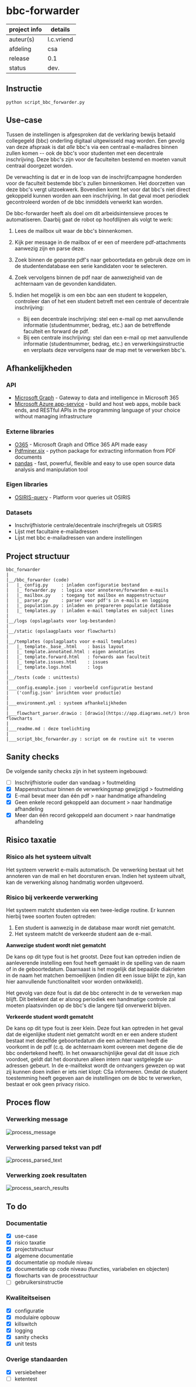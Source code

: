 # bbc-forwarder

project info | details
------------ | ------
auteur(s)    | l.c.vriend
afdeling     | csa
release      | 0.1
status       | dev.

## Instructie

```python script_bbc_forwarder.py```

## Use-case
Tussen de instellingen is afgesproken dat de verklaring bewijs betaald collegegeld (bbc) onderling digitaal uitgewisseld mag worden. Een gevolg van deze afspraak is dat *alle* bbc's via een centraal e-mailadres binnen zullen komen -- ook de bbc's voor studenten met een decentrale inschrijving. Deze bbc's zijn voor de faculteiten bestemd en moeten vanuit centraal doorgezet worden.

De verwachting is dat er in de loop van de inschrijfcampagne honderden voor de faculteit bestemde bbc's zullen binnenkomen. Het doorzetten van deze bbc's vergt uitzoekwerk. Bovendien komt het voor dat bbc's niet direct gekoppeld kunnen worden aan een inschrijving. In dat geval moet periodiek gecontroleerd worden of de bbc inmiddels verwerkt kan worden.

De bbc-forwarder heeft als doel om dit arbeidsintensieve proces te automatiseren. Daarbij gaat de robot op hoofdlijnen als volgt te werk:

1. Lees de mailbox uit waar de bbc's binnenkomen.
2. Kijk per message in de mailbox of er een of meerdere pdf-attachments aanwezig zijn en parse deze.
3. Zoek binnen de geparste pdf's naar geboortedata en gebruik deze om in de studentendatabase een serie kandidaten voor te selecteren.
4. Zoek vervolgens binnen de pdf naar de aanwezigheid van de achternaam van de gevonden kandidaten.
5. Indien het mogelijk is om een bbc aan een student te koppelen, controleer dan of het een student betreft met een centrale of decentrale inschrijving:

    * Bij een decentrale inschrijving: stel een e-mail op met aanvullende informatie (studentnummer, bedrag, etc.) aan de betreffende faculteit en forward de pdf.
    * Bij een centrale inschrijving: stel dan een e-mail op met aanvullende informatie (studentnummer, bedrag, etc.) en verwerkingsinstructie en verplaats deze vervolgens naar de map met te verwerken bbc's.

## Afhankelijkheden

### API
- [Microsoft Graph](https://docs.microsoft.com/en-us/graph/overview?view=graph-rest-1.0) - Gateway to data and intelligence in Microsoft 365
- [Microsoft Azure app-service](https://docs.microsoft.com/en-us/azure/app-service/) - build and host web apps, mobile back ends, and RESTful APIs in the programming language of your choice without managing infrastructure

### Externe libraries
- [O365](https://github.com/O365/python-o365) - Microsoft Graph and Office 365 API made easy
- [Pdfminer.six](https://pdfminersix.readthedocs.io/en/latest/) - python package for extracting information from PDF documents
- [pandas](pandas.pydata.org/) - fast, powerful, flexible and easy to use open source data analysis and manipulation tool

### Eigen libraries
- [OSIRIS-query](https://github.com/uu-csa/osiris_query) - Platform voor queries uit OSIRIS

### Datasets
- Inschrijfhistorie centrale/decentrale inschrijfregels uit OSIRIS
- Lijst met facultaire e-mailadressen
- Lijst met bbc e-mailadressen van andere instellingen 

## Project structuur

```
bbc_forwarder
|
|__/bbc_forwarder (code)
|   |_ config.py     : inladen configuratie bestand
|   |_ forwarder.py  : logica voor annoteren/forwarden e-mails
|   |_ mailbox.py    : toegang tot mailbox en mappenstructuur
|   |_ parser.py     : parser voor pdf's in e-mails en logging
|   |_ population.py : inladen en prepareren populatie database
|   |_ templates.py  : inladen e-mail templates en subject lines
|
|__/logs (opslagplaats voor log-bestanden)
|
|__/static (opslaagplaats voor flowcharts)
|
|__/templates (opslagplaats voor e-mail templates)
|   |_ template._base_.html    : basis layout
|   |_ template.annotated.html : eigen annotaties
|   |_ template.forward.html   : forwards aan faculteit
|   |_ template.issues.html    : issues
|   |_ template.logs.html      : logs
|
|__/tests (code : unittests)
|
|___config.example.json : voorbeeld configuratie bestand
|   ('config.json' inrichten voor productie)
|
|___environment.yml : systeem afhankelijkheden
|
|___flowchart_parser.drawio : [drawio](https://app.diagrams.net/) bron flowcharts
|
|___readme.md : deze toelichting
|
|___script_bbc_forwarder.py : script om de routine uit te voeren
```

## Sanity checks
De volgende sanity checks zijn in het systeem ingebouwd:

- [ ] Inschrijfhistorie ouder dan vandaag > foutmelding
- [x] Mappenstructuur binnen de verwerkingsmap gewijzigd > foutmelding
- [x] E-mail bevat meer dan één pdf > naar handmatige afhandeling
- [x] Geen enkele record gekoppeld aan document > naar handmatige afhandeling
- [x] Meer dan één record gekoppeld aan document > naar handmatige afhandeling

## Risico taxatie
### Risico als het systeem uitvalt
Het systeem verwerkt e-mails automatisch. De verwerking bestaat uit het annoteren van de mail en het doorsturen ervan. Indien het systeem uitvalt, kan de verwerking alsnog handmatig worden uitgevoerd.

### Risico bij verkeerde verwerking
Het systeem matcht studenten via een twee-ledige routine. Er kunnen hierbij twee soorten fouten optreden:

1. Een student is aanwezig in de database maar wordt niet gematcht.
2. Het systeem matcht de verkeerde student aan de e-mail.

**Aanwezige student wordt niet gematcht**

De kans op dit type fout is het grootst. Deze fout kan optreden indien de aanleverende instelling een fout heeft gemaakt in de spelling van de naam of in de geboortedatum. Daarnaast is het mogelijk dat bepaalde diakrieten in de naam het matchen bemoeilijken (indien dit een issue blijkt te zijn, kan hier aanvullende functionaliteit voor worden ontwikkeld).

Het gevolg van deze fout is dat de bbc onterecht in de te verwerken map blijft. Dit betekent dat er alsnog periodiek een handmatige controle zal moeten plaatsvinden op de bbc's die langere tijd onverwerkt blijven. 

**Verkeerde student wordt gematcht**

De kans op dit type fout is zeer klein. Deze fout kan optreden in het geval dat de eigenlijke student niet gematcht wordt en er een andere student bestaat met dezelfde geboortedatum die een achternaam heeft die voorkomt in de pdf (c.q. de achternaam komt overeen met degene die de bbc ondertekend heeft).
In het onwaarschijnlijke geval dat dit issue zich voordoet, geldt dat het doorsturen alleen intern naar vastgelegde uu-adressen gebeurt. In de e-mailtekst wordt de ontvangers gewezen op wat zij kunnen doen indien er iets niet klopt: CSa informeren. Omdat de student toestemming heeft gegeven aan de instellingen om de bbc te verwerken, bestaat er ook geen privacy risico.

## Proces flow
### Verwerking message
![process_message](static/process_message.svg)

### Verwerking parsed tekst van pdf
![process_parsed_text](static/process_parsed_text.svg)

### Verwerking zoek resultaten
![process_search_results](static/process_search_results.svg)

## To do

### Documentatie
- [x] use-case
- [x] risico taxatie
- [x] projectstructuur
- [x] algemene documentatie
- [x] documentatie op module niveau
- [x] documentatie op code niveau (functies, variabelen en objecten)
- [x] flowcharts van de processtructuur
- [ ] gebruikersinstructie

### Kwaliteitseisen
- [x] configuratie
- [x] modulaire opbouw
- [x] killswitch
- [x] logging
- [x] sanity checks
- [x] unit tests

### Overige standaarden
- [x] versiebeheer
- [ ] ketentest
